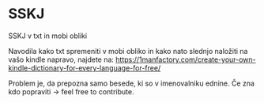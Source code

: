 # SSKJ
SSKJ v txt in mobi obliki

Navodila kako txt spremeniti v mobi obliko in kako nato slednjo naložiti na vašo kindle napravo, najdete na: https://1manfactory.com/create-your-own-kindle-dictionary-for-every-language-for-free/

Problem je, da prepozna samo besede, ki so v imenovalniku ednine. Če zna kdo popraviti -> feel free to contribute.
